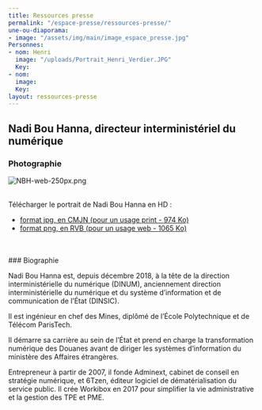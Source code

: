 ```yaml
---
title: Ressources presse
permalink: "/espace-presse/ressources-presse/"
une-ou-diaporama:
- image: "/assets/img/main/image_espace_presse.jpg"
Personnes:
- nom: Henri
  image: "/uploads/Portrait_Henri_Verdier.JPG"
  Key: 
- nom: 
  image: 
  Key: 
layout: ressources-presse
---
```


## Nadi Bou Hanna, directeur interministériel du numérique
### Photographie
![NBH-web-250px.png](/uploads/NBH-web-250px.png)
<br>
<br>

Télécharger le portrait de Nadi Bou Hanna en HD :
* [format jpg, en CMJN (pour un usage print - 974 Ko)](/uploads/NBH-print.jpg) 
* [format png, en RVB (pour un usage web - 1065 Ko)](/uploads/NBH-web.png) 
<br>
<br>
### Biographie

Nadi Bou Hanna est, depuis décembre 2018, à la tête de la direction interministérielle du numérique (DINUM), anciennement direction interministérielle du numérique et du système d’information et de communication de l’État (DINSIC).

Il est ingénieur en chef des Mines, diplômé de l’École Polytechnique et de Télécom ParisTech.

Il démarre sa carrière au sein de l’État et prend en charge la transformation numérique des Douanes avant de diriger les systèmes d’information du ministère des Affaires étrangères.

Entrepreneur à partir de 2007, il fonde Adminext, cabinet de conseil en stratégie numérique, et 6Tzen, éditeur logiciel de dématérialisation du service public. Il crée Workibox en 2017 pour simplifier la vie administrative et la gestion des TPE et PME. 